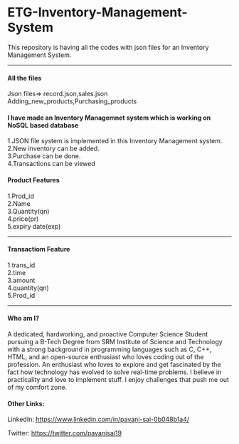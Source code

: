 # ETG-Inventory-Management-System
This repository is having all the codes with json files for an Inventory Management System.<hr>

#### All the files
Json files=> record.json,sales.json
Adding_new_products,Purchasing_products

#### I have made an Inventory Managemnet system which is working on NoSQL based database

1.JSON file system is implemented in this Inventory Management system.<br>
2.New inventory can be added.<br>
3.Purchase can be done.<br>
4.Transactions can be viewed

#### Product Features
1.Prod_id<br>
2.Name<br>
3.Quantity(qn)<br>
4.price(pr)<br>
5.expiry date(exp)
<hr>

#### Transactiom Feature
1.trans_id<br>
2.time<br>
3.amount<br>
4.quantity(qn)<br>
5.Prod_id<hr>

#### Who am I?

A dedicated, hardworking, and proactive Computer Science Student pursuing a B-Tech Degree from SRM Institute of Science and Technology with a strong background in programming languages such as C, C++, HTML, and an open-source enthusiast who loves coding out of the profession. An enthusiast who loves to explore and get fascinated by the fact how technology has evolved to solve real-time problems. I believe in practicality and love to implement stuff. I enjoy challenges that push me out of my comfort zone.


#### Other Links:

LinkedIn: https://www.linkedin.com/in/pavani-sai-0b048b1a4/

Twitter: https://twitter.com/pavanisai19




